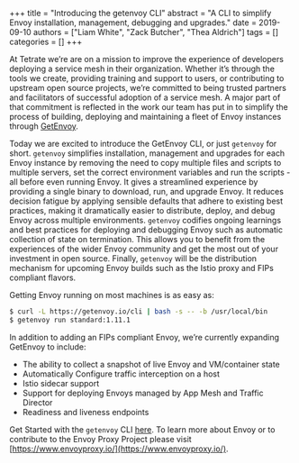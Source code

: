 +++
title = "Introducing the getenvoy CLI"
abstract = "A CLI to simplify Envoy installation, management, debugging and upgrades."
date = 2019-09-10
authors = ["Liam White", "Zack Butcher", "Thea Aldrich"]
tags = []
categories = []
+++

At Tetrate we’re are on a mission to improve the experience of developers deploying a service mesh in their organization. Whether it’s through the tools we create, providing training and support to users, or contributing to upstream open source projects, we’re committed to being trusted partners and facilitators of successful adoption of a service mesh. A major part of that commitment is reflected in the work our team has put in to simplify the process of building, deploying and maintaining a fleet of Envoy instances through [GetEnvoy](https://www.getenvoy.io).

Today we are excited to introduce the GetEnvoy CLI, or just `getenvoy` for short. `getenvoy` simplifies installation, management and upgrades for each Envoy instance by removing the need to copy multiple files and scripts to multiple servers, set the correct environment variables and run the scripts - all before even running Envoy. It gives a streamlined experience by providing a single binary to download, run, and upgrade Envoy. It reduces decision fatigue by applying sensible defaults that adhere to existing best practices, making it dramatically easier to distribute, deploy, and debug Envoy across multiple environments. `getenvoy` codifies ongoing learnings and best practices for deploying and debugging Envoy such as automatic collection of state on termination. This allows you to benefit from the experiences of the wider Envoy community and get the most out of your investment in open source. Finally, `getenvoy` will be the distribution mechanism for upcoming Envoy builds such as the Istio proxy and FIPs compliant flavors.

Getting Envoy running on most machines is as easy as:

```sh
$ curl -L https://getenvoy.io/cli | bash -s -- -b /usr/local/bin
$ getenvoy run standard:1.11.1
```

In addition to adding an FIPs compliant Envoy, we’re currently expanding GetEnvoy to include:

- The ability to collect a snapshot of live Envoy and VM/container state
- Automatically Configure traffic interception on a host
- Istio sidecar support
- Support for deploying Envoys managed by App Mesh and Traffic Director
- Readiness and liveness endpoints 

Get Started with the `getenvoy` CLI [here](/install/). To learn more about Envoy or to contribute to the Envoy Proxy Project please visit [https://www.envoyproxy.io/](https://www.envoyproxy.io/).
